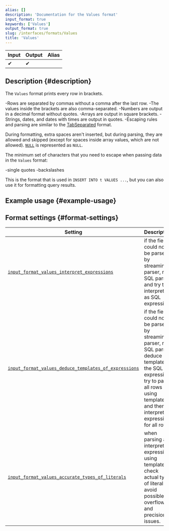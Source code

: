 ```yaml
---
alias: []
description: 'Documentation for the Values format'
input_format: true
keywords: ['Values']
output_format: true
slug: /interfaces/formats/Values
title: 'Values'
---
```


| Input | Output | Alias |
|-------|--------|-------|
| ✔     | ✔      |       |

## Description {#description}

The `Values` format prints every row in brackets.

-Rows are separated by commas without a comma after the last row.
-The values inside the brackets are also comma-separated.
-Numbers are output in a decimal format without quotes.
-Arrays are output in square brackets.
-Strings, dates, and dates with times are output in quotes.
-Escaping rules and parsing are similar to the [TabSeparated](TabSeparated/TabSeparated.md) format.

During formatting, extra spaces aren't inserted, but during parsing, they are allowed and skipped (except for spaces inside array values, which are not allowed).
[`NULL`](/sql-reference/syntax.md) is represented as `NULL`.

The minimum set of characters that you need to escape when passing data in the `Values` format:

-single quotes
-backslashes

This is the format that is used in `INSERT INTO t VALUES ...`, but you can also use it for formatting query results.

## Example usage {#example-usage}

## Format settings {#format-settings}

| Setting                                                                                                                                                     | Description                                                                                                                                                                                   | Default |
|-------------------------------------------------------------------------------------------------------------------------------------------------------------|-----------------------------------------------------------------------------------------------------------------------------------------------------------------------------------------------|---------|
| [`input_format_values_interpret_expressions`](../../operations/settings/settings-formats.md/#input_format_values_interpret_expressions)                     | if the field could not be parsed by streaming parser, run SQL parser and try to interpret it as SQL expression.                                                                               | `true`  |
| [`input_format_values_deduce_templates_of_expressions`](../../operations/settings/settings-formats.md/#input_format_values_deduce_templates_of_expressions) | if the field could not be parsed by streaming parser, run SQL parser, deduce template of the SQL expression, try to parse all rows using template and then interpret expression for all rows. | `true`  |
| [`input_format_values_accurate_types_of_literals`](../../operations/settings/settings-formats.md/#input_format_values_accurate_types_of_literals)           | when parsing and interpreting expressions using template, check actual type of literal to avoid possible overflow and precision issues.                                                       | `true`  |

